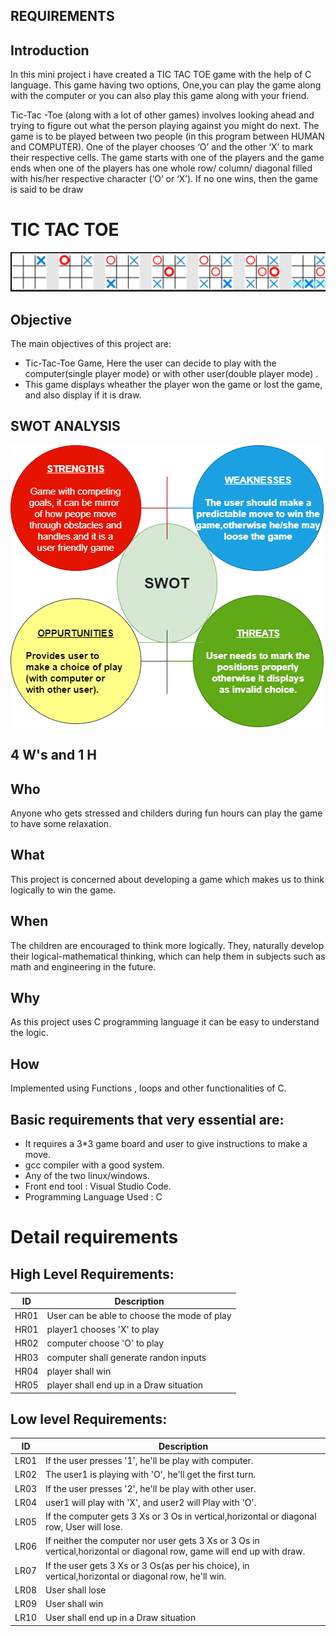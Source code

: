 ﻿## **REQUIREMENTS**

## Introduction
In this mini project i have created a TIC TAC TOE game with the help of C language. This game having two options, One,you can play the game along with the computer or you can also play this game along with your friend. 


Tic-Tac -Toe (along with a lot of other games) involves looking ahead and trying to figure out what the person playing against you might do next.
The game is to be played between two people (in this program between HUMAN and COMPUTER).
One of the player chooses ‘O’ and the other ‘X’ to mark their respective cells.
The game starts with one of the players and the game ends when one of the players has one whole row/ column/ diagonal filled with his/her respective character (‘O’ or ‘X’).
If no one wins, then the game is said to be draw


# TIC TAC TOE 
![tic_tac_toe](https://github.com/ArchanaMeesala/Stepin_tic_tac_toe/blob/main/6_ImagesAndVideos/Input_and_output_images/tic_tac_toe_image.png)

## Objective
The main objectives of this project are: 
* Tic-Tac-Toe Game, Here the user can decide to play with the computer(single player mode) or with other user(double player mode) .
* This game displays wheather the player won the game or lost the game, and also display if it is draw.

## SWOT ANALYSIS
![swort](https://github.com/ArchanaMeesala/Stepin_tic_tac_toe/blob/main/6_ImagesAndVideos/Input_and_output_images/SWORT.png)


## **4 W's and 1 H**

## Who

Anyone who gets stressed and childers during fun hours  can play the game to have some relaxation.

## What

This project is concerned about developing a game which makes us to think logically to win the game.

## When

The children are encouraged to think more logically. They,  naturally develop their logical-mathematical thinking, which can help them in subjects such as math and engineering in the future.

## Why

As this project uses C programming language  it can be easy to understand the logic.

## How

Implemented using Functions , loops and other functionalities of C.

## Basic requirements that very essential are:

* It requires a 3*3 game board and user to give instructions to make a move.
* gcc compiler with a good system.
* Any of the two linux/windows.
* Front end tool : Visual Studio Code.
* Programming Language Used : C 

# Detail requirements
## High Level Requirements: 
| ID | Description | 
| ----- | ----- |
| HR01 | User can be able to choose the mode of play |
| HR01 | player1 chooses 'X' to play |
| HR02 | computer choose 'O' to play |
| HR03 | computer shall generate randon inputs |
| HR04 | player shall win|
| HR05 | player shall end up in a Draw situation|

##  Low level Requirements:
 
| ID | Description | 
| ------ | --------- | 
| LR01 | If the user presses '1', he'll be play with computer. |
| LR02 | The user1 is playing with 'O', he'll get the first turn. | 
| LR03 | If the user presses '2', he'll be play with other user. | 
| LR04 | user1 will play with 'X', and user2 will Play with 'O'. | 
| LR05 | If the computer gets 3 Xs or 3 Os in vertical,horizontal or diagonal row, User will lose. | 
| LR06 | If neither the computer nor user gets 3 Xs or 3 Os in vertical,horizontal or diagonal row, game will end up with draw. | 
| LR07 | If the user gets 3 Xs or 3 Os(as per his choice), in vertical,horizontal or diagonal row, he'll win. | 
| LR08 | User shall lose|
| LR09 | User shall win|
| LR10 | User shall end up in a Draw situation|


